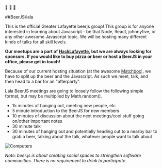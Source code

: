 :beer:
:beer:
:beer:

##BeerJS/lala

This is the official Greater Lafayette beerjs group! 
This group is for anyone interested in learning about Javascript - be that Node, React, johnnyfive, or any other awesome Javascript topic. 
We will be hosting many different kinds of talks for all skill levels. 

**Our meetups are a part of [HackLafayette](http://www.meetup.com/hacklafayette/), but we are always looking for sponsors. If you would like to buy pizza or beer or host a BeerJS in your office, please get in touch!**

Because of our current hosting situation (at the awesome [Matchbox](http://matchboxstudio.com)), we have to split up the beer and the Javascript. As such we meet, talk, and then head to a bar for an "afterparty".

Lala BeerJS meetings are going to loosely follow the following simple format, but may be multiplied by Math.random().
- 15 minutes of hanging out, meeting new people, etc
- 5 minute introduction to the BeerJS for new members
- 10 minutes of discussion about the next meetings/cool stuff going on/other important notes
- 30 minute talk
- 30 minutes of hanging out and potentially heading out to a nearby bar to grab a beer, talking about the talk, whatever people want to talk about

![Computers](http://i.giphy.com/l0HlNaQ6gWfllcjDO.gif)

*Note: beer.js is about creating social spaces to strengthen software communities. There is no requirement to drink to participate.*
